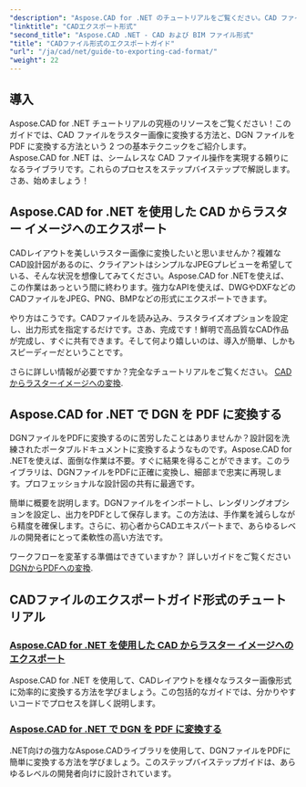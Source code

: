 ```yaml
---
"description": "Aspose.CAD for .NET のチュートリアルをご覧ください。CAD ファイルのエクスポート、CAD からラスター画像への変換、DGN から PDF への変換を簡単にマスターできます。"
"linktitle": "CADエクスポート形式"
"second_title": "Aspose.CAD .NET - CAD および BIM ファイル形式"
"title": "CADファイル形式のエクスポートガイド"
"url": "/ja/cad/net/guide-to-exporting-cad-format/"
"weight": 22
---
```


## 導入

Aspose.CAD for .NET チュートリアルの究極のリソースをご覧ください！このガイドでは、CAD ファイルをラスター画像に変換する方法と、DGN ファイルを PDF に変換する方法という 2 つの基本テクニックをご紹介します。Aspose.CAD for .NET は、シームレスな CAD ファイル操作を実現する頼りになるライブラリです。これらのプロセスをステップバイステップで解説します。さあ、始めましょう！

## Aspose.CAD for .NET を使用した CAD からラスター イメージへのエクスポート  
CADレイアウトを美しいラスター画像に変換したいと思いませんか？複雑なCAD設計図があるのに、クライアントはシンプルなJPEGプレビューを希望している、そんな状況を想像してみてください。Aspose.CAD for .NETを使えば、この作業はあっという間に終わります。強力なAPIを使えば、DWGやDXFなどのCADファイルをJPEG、PNG、BMPなどの形式にエクスポートできます。  

やり方はこうです。CADファイルを読み込み、ラスタライズオプションを設定し、出力形式を指定するだけです。さあ、完成です！鮮明で高品質なCAD作品が完成し、すぐに共有できます。そして何より嬉しいのは、導入が簡単、しかもスピーディーだということです。  

さらに詳しい情報が必要ですか？完全なチュートリアルをご覧ください。 [CADからラスターイメージへの変換](./export-cad-to-raster-image-conversion/).  

## Aspose.CAD for .NET で DGN を PDF に変換する  
DGNファイルをPDFに変換するのに苦労したことはありませんか？設計図を洗練されたポータブルドキュメントに変換するようなものです。Aspose.CAD for .NETを使えば、面倒な作業は不要。すぐに結果を得ることができます。このライブラリは、DGNファイルをPDFに正確に変換し、細部まで忠実に再現します。プロフェッショナルな設計図の共有に最適です。  

簡単に概要を説明します。DGNファイルをインポートし、レンダリングオプションを設定し、出力をPDFとして保存します。この方法は、手作業を減らしながら精度を確保します。さらに、初心者からCADエキスパートまで、あらゆるレベルの開発者にとって柔軟性の高い方法です。  

ワークフローを変革する準備はできていますか？ 詳しいガイドをご覧ください [DGNからPDFへの変換](./convert-dgn-to-pdf/).  

## CADファイルのエクスポートガイド形式のチュートリアル
### [Aspose.CAD for .NET を使用した CAD からラスター イメージへのエクスポート](./export-cad-to-raster-image-conversion/)
Aspose.CAD for .NET を使用して、CADレイアウトを様々なラスター画像形式に効率的に変換する方法を学びましょう。この包括的なガイドでは、分かりやすいコードでプロセスを詳しく説明します。
### [Aspose.CAD for .NET で DGN を PDF に変換する](./convert-dgn-to-pdf/)
.NET向けの強力なAspose.CADライブラリを使用して、DGNファイルをPDFに簡単に変換する方法を学びましょう。このステップバイステップガイドは、あらゆるレベルの開発者向けに設計されています。